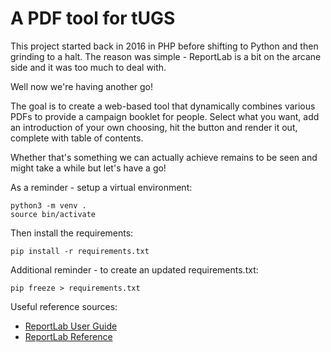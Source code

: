 # A PDF tool for tUGS

This project started back in 2016 in PHP before shifting to Python and then grinding to a halt.
The reason was simple - ReportLab is a bit on the arcane side and it was too much to deal with.

Well now we're having another go!

The goal is to create a web-based tool that dynamically combines various PDFs to provide a campaign booklet for people.
Select what you want, add an introduction of your own choosing, hit the button and render it out, complete with table of contents.

Whether that's something we can actually achieve remains to be seen and might take a while but let's have a go!

As a reminder - setup a virtual environment:

```
python3 -m venv .
source bin/activate
```

Then install the requirements:

```
pip install -r requirements.txt
```

Additional reminder - to create an updated requirements.txt:

```
pip freeze > requirements.txt 
```

Useful reference sources:

- [ReportLab User Guide](https://www.reportlab.com/docs/reportlab-userguide.pdf)  
- [ReportLab Reference](https://www.reportlab.com/docs/reportlab-reference.pdf)
